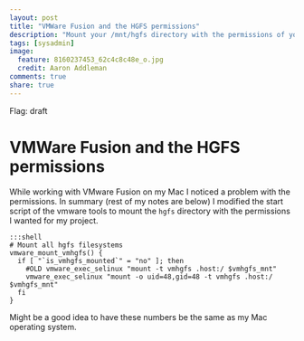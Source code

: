 ```yaml
---
layout: post
title: "VMWare Fusion and the HGFS permissions"
description: "Mount your /mnt/hgfs directory with the permissions of your choosing."
tags: [sysadmin]
image:
  feature: 8160237453_62c4c8c48e_o.jpg
  credit: Aaron Addleman
comments: true
share: true
---
```

Flag: draft

# VMWare Fusion and the HGFS permissions
While working with VMware Fusion on my Mac I noticed a problem with the permissions. In summary (rest of my notes are below) I modified the start script of the vmware tools to mount the `hgfs` directory with the permissions I wanted for my project.

    :::shell
    # Mount all hgfs filesystems
    vmware_mount_vmhgfs() {
      if [ "`is_vmhgfs_mounted`" = "no" ]; then
        #OLD vmware_exec_selinux "mount -t vmhgfs .host:/ $vmhgfs_mnt"
        vmware_exec_selinux "mount -o uid=48,gid=48 -t vmhgfs .host:/ $vmhgfs_mnt"
      fi
    }

Might be a good idea to have these numbers be the same as my Mac operating system.
